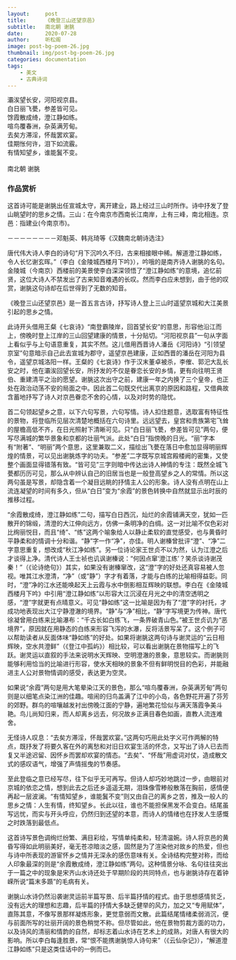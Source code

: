```yaml
---
layout:     post
title:      《晚登三山还望京邑》
subtitle:   南北朝 谢朓
date:       2020-07-28
author:     听松阁
image: post-bg-poem-26.jpg
thumbnail: img/post-bg-poem-26.jpg
categories: documentation
tags:
    - 美文
    - 古典诗词
---
```


灞涘望长安，河阳视京县。<br>
白日丽飞甍，参差皆可见。<br>
馀霞散成绮，澄江静如练。<br>
喧鸟覆春洲，杂英满芳甸。<br>
去矣方滞淫，怀哉罢欢宴。<br>
佳期怅何许，泪下如流霰。<br>
有情知望乡，谁能鬒不变。<br>
<br>
南北朝 谢朓


### 作品赏析
这首诗可能是谢朓出任宣城太守，离开建业，路上经过三山时所作。诗中抒发了登山眺望时的思乡之情。三山：在今南京市西南长江南岸，上有三峰，南北相连。京邑：指建业(今南京市)。

－－－－－－－－邓魁英、韩兆琦等《汉魏南北朝诗选注》

唐代伟大诗人李白的诗句“月下沉吟久不归，古来相接眼中稀。解道澄江静如练，令人长忆谢玄晖。”（李白《金陵城西楼月下吟》），吟哦的是南齐诗人谢朓的名句。金陵城（今南京）西楼前的美景使李白深深领悟了“澄江静如练”的意境，追忆前贤，这位大诗人不禁发出了古来知音难遇的长叹。然而李白应未想到，由于他的叹赏，谢朓这句诗却在后世得到了无数的知音。

《晚登三山还望京邑》是一首五言古诗，抒写诗人登上三山时遥望京城和大江美景引起的思乡之情。

此诗开头借用王粲《七哀诗》“南登霸陵岸，回首望长安”的意思，形容他沿江而上，傍晚时登上江岸的三山回望建康的情景，十分贴切。“河阳视京县”一句从字面上看似乎与上句语意重复，其实不然。这儿借用西晋诗人潘岳《河阳诗》“引领望京室”句意暗示自己此去宣城为郡守，遥望京邑建康，正如西晋的潘岳在河阳为县令，遥望京城洛阳一样。王粲的《七哀诗》作于汉末董卓被杀，李傕、郭汜大乱长安之时，他在灞涘回望长安，所抒发的不仅是眷恋长安的乡情，更有向往明王贤伯、重建清平之治的愿望。谢朓这次出守之前，建康一年之内换了三个皇帝，也正处在政治动荡不安的局面之中。因此首二句既交代出离京的原因和路程，又借典故含蓄地抒写了诗人对京邑眷恋不舍的心情，以及对时势的隐忧。

首二句领起望乡之意，以下六句写景，六句写情。诗人扣住题意，选取富有特征性的景物，将登临所见层次清楚地概括在六句诗里。远远望去，皇宫和贵族第宅飞耸的屋檐高低不齐，在日光照射下清晰可见。只“白日丽飞甍，参差皆可见”两句，便写尽满城的繁华景象和京都的壮丽气派。此处“白日”指傍晚的日光。“丽”字本有“附著”、“明丽”两个意思，这里兼取二义，描绘出飞甍在落日中愈加显得明丽辉煌的情景，可以见出谢朓炼字的功夫。“参差”二字既写京城宫殿楼阙的密集，又使整个画面显得错落有致。“皆可见”三字则暗中传达出诗人神情的专注：既然全城飞甍都历历可见，那么从中辨认自己的旧居当也是一般登高望乡之人的常情。所以这两句虽是写景，却隐含着一个凝目远眺的抒情主人公的形象。诗人没有点明在山上流连凝望的时间有多久，但从“白日”变为“余霞”的景色转换中自然就显示出时辰的推移过程。

“余霞散成绮，澄江静如练”二句，描写白日西沉，灿烂的余霞铺满天空，犹如一匹散开的锦缎，清澄的大江伸向远方，仿佛一条明净的白绸。这一对比喻不仅色彩对比绚丽悦目，而且“绮”、“练”这两个喻象给人以静止柔软的直觉感受，也与黄昏时平静柔和的情调十分和谐。“静”字一作“净”，亦佳。明人谢榛曾批评“澄”、“净”二字意思重复，想改成“秋江净如练”。另一位诗论家王世贞不以为然，认为江澄之后才谈得上净。清代诗人王士祯也讥讽谢榛说：“何因点窜‘澄江练’？笑杀谈诗谢茂秦！”（《论诗绝句》）其实，如果没有谢榛窜改，这“澄”字的好处还真容易被人忽视。唯其江水澄清，“净”（或“静”）字才有着落，才能与白练的比喻相得益彰。同时，“澄”净的江水还能唤起天上云霞与水中倒影相互辉映的联想。李白在《金陵城西楼月下吟》中引用“澄江静如练”以形容大江沉浸在月光之中的清空透明之感，“澄”字就更有点晴意义。可见“静如练”这一比喻是因为有了“澄”字的衬托，才成功地表现出大江宁静澄澈的境界。“静”与“净”相比，“静”字写境更为传神。唐代徐凝曾用白练来比喻瀑布：“千古长如白练飞，一条界破青山色。”被王世贞讥为“恶境界”，原因就在用静态的白练来形容飞泻的水瀑，反将活景写呆了。这个例子可以帮助读者从反面体味“静如练”的好处。如果将谢朓这两句诗与谢灵运的“云日相辉映，空水共澄鲜”（《登江中孤屿》）相比较，可以看出谢朓在景物描写上的飞跃。谢灵运以直叙的手法来说明水天辉映、空明澄澈的景象，意思较实。而谢朓则能够利用恰当的比喻进行形容，使水天相映的景象不但有鲜明悦目的色彩，并能融进主人公对景物情调的感受，表达更为空灵。

如果说“余霞”两句是用大笔晕染江天的景色，那么“喧鸟覆春洲，杂英满芳甸”两句则是以细笔点染江洲的佳趣。喧闹的归鸟盖满了江中的小岛，各色野花开遍了芬芳的郊野。群鸟的喧嚷越发衬出傍晚江面的宁静，遍地繁花恰似与满天落霞争美斗艳。鸟儿尚知归来，而人却离乡远去，何况故乡正满目春色如画，直教人流连难舍。

无怪诗人叹息：“去矣方滞淫，怀哉罢欢宴。”这两句巧用此处字义可作两解的特点，既抒发了将要久客在外的离愁和对旧日欢宴生活的怀念，又写出了诗人已去而复又半途迟留、因怀乡而罢却欢宴的情态。“去矣”、“怀哉”用虚词对仗，造成散文式的感叹语气，增强了声情摇曳的节奏感。

至此登临之意已经写尽，往下似乎无可再写。但诗人却巧妙地跳过一步，由眼前对京城的依恋之情，想到此去之后还乡遥遥无期，泪珠像雪糁般散落在胸前，感情便再起一层波澜。“有情知望乡，谁能鬒不变”则又由自己的离乡之苦，推及一般人的思乡之情：人生有情，终知望乡。长此以往，谁也不能担保黑发不会变白。结尾虽写远忧，而实与开头呼应，仍然归到还望的本意，而诗人的情绪也在抒发人生感慨之时跌落到最低点。

这首诗写景色调绚烂纷繁、满目彩绘，写情单纯柔和，轻清温婉。诗人将京邑的黄昏写得如此明丽美好，毫无苍凉暗淡之感，固然是为了渲染他对故乡的热爱，但也与诗中所表现的游宦怀乡之情并无深永的感伤意味有关。全诗结构完整对称，而给人印象最深的则是“余霞散成绮，澄江静如练”两句。这种情景分咏、名句往往突出于一篇之中的现象是宋齐山水诗还处于早期阶段的共同特点，也与谢朓诗存在着钟嵘所说“篇末多踬”的毛病有关。

谢朓山水诗仍然沿袭谢灵运前半篇写景、后半篇抒情的程式。由于思想感情贫乏，没有远大的理想和志趣，后半篇的抒情大多缺乏健举的风力，加之又“专用赋体”，直陈其意，不像写景那样凝炼形象，更觉意弱而文散。此篇结尾情绪柔弱消沉，便与前面所写的壮丽开阔的景色稍觉不称。但尽管如此，他在景物剪裁方面的功力，以及诗风的清丽和情韵的自然，却标志着山水诗在艺术上的成熟，对唐人有很大的影响。所以李白每逢胜景，常“恨不能携谢朓惊人诗句来”（《云仙杂记》），“解道澄江静如练”只是这类佳话中的一例而已。
